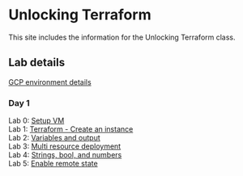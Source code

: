 # Unlocking Terraform 

This site includes the information for the Unlocking Terraform class.



## Lab details 
[GCP environment details](https://docs.google.com/spreadsheets/d/1gjUd6gSoROwD7CUSqehBAtP4J1IUas5TPhu5zoGbVLY/edit?usp=sharing)

### Day 1   
Lab 0: [Setup VM](labs/setup.md)   
Lab 1: [Terraform - Create an instance](labs/tf-first-instance)    
Lab 2: [Variables and output](labs/tf-variables-and-output)   
Lab 3: [Multi resource deployment](labs/tf-more-variables)   
Lab 4: [Strings, bool, and numbers](labs/tf-even-more-variables)   
Lab 5: [Enable remote state](labs/tf-remote-state)   

